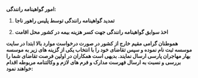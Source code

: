 **امور گواهینامه رانندگی:**

1.  **تمدید گواهینامه رانندگی توسط پلیس راهور ناجا**

2.  **اخذ سوابق گواهینامه رانندگی جهت کسر هزینه بیمه در کشور محل اقامت**

**هموطنان گرامی مقیم خارج از کشور در صورت درخواست موارد بالا ابتدا در سایت موسسه ثبت نام نموده و سپس تقاضای خود را با انتخاب یکی از گزینه های زیر به موسسه بهار مهاجران پارسی ارسال نمایند. بدیهی است همکاران در اولین فرصت تقاضای شما را
بررسی و نسبت به ارسال فهرست مدارک و فرم های لازم و وکالتنامه مربوطه اقدام خواهند نمود:**
